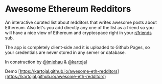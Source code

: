 # Awesome Ethereum Redditors
An interactive curated list about redditors that writes awesome posts about Ethereum. Also let's you add directly any one of the list as a friend so you will have a nice view of Ethereum and cryptospace right in your [r/friends](https//github.com/r/friends) sub.

The app is completely client-side and it is uploaded to Github Pages, so your credentials are never stored in any server or database.

In construction by [@jmiehau](https://github.com/jmiehau) & [@kartojal](https://github.com/kartojal)

Demo [https://kartojal.github.io/awesome-eth-redditors](https://kartojal.github.io/awesome-eth-redditors)

